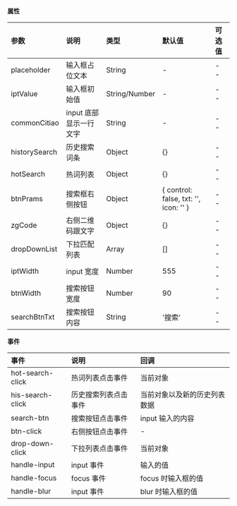 **属性**

| 参数          | 说明                   | 类型          | 默认值                                | 可选值 |
| :------------ | :--------------------- | :------------ | :------------------------------------ | :----- |
| placeholder   | 输入框占位文本         | String        | -                                     | - -    |
| iptValue      | 输入框初始值           | String/Number | -                                     | - -    |
| commonCitiao  | input 底部显示一行文字 | String        | -                                     | - -    |
| historySearch | 历史搜索词条           | Object        | {}                                    | - -    |
| hotSearch     | 热词列表               | Object        | {}                                    | - -    |
| btnPrams      | 搜索框右侧按钮         | Object        | { control: false, txt: '', icon: '' } | - -    |
| zgCode        | 右侧二维码跟文字       | Object        | {}                                    | - -    |
| dropDownList  | 下拉匹配列表           | Array         | []                                    | - -    |
| iptWidth      | input 宽度             | Number        | 555                                   | - -    |
| btnWidth      | 搜索按钮宽度           | Number        | 90                                    | - -    |
| searchBtnTxt  | 搜索按钮内容           | String        | '搜索'                                | - -    |



**事件**

| 事件             | 说明                 | 回调                         |
| :--------------- | :------------------- | :--------------------------- |
| hot-search-click | 热词列表点击事件     | 当前对象                     |
| his-search-click | 历史搜索列表点击事件 | 当前对象以及新的历史列表数据 |
| search-btn       | 搜索按钮点击事件     | input 输入的内容             |
| btn-click        | 右侧按钮点击事件     | -                            |
| drop-down-click  | 下拉列表点击事件     | 当前对象                     |
| handle-input     | input 事件           | 输入的值                     |
| handle-focus     | focus 事件           | focus 时输入框的值           |
| handle-blur      | input 事件           | blur 时输入框的值            |